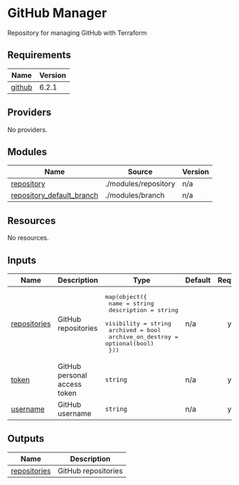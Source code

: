 # GitHub Manager

Repository for managing GitHub with Terraform

<!-- BEGIN_TF_DOCS -->
## Requirements

| Name | Version |
|------|---------|
| <a name="requirement_github"></a> [github](#requirement\_github) | 6.2.1 |

## Providers

No providers.

## Modules

| Name | Source | Version |
|------|--------|---------|
| <a name="module_repository"></a> [repository](#module\_repository) | ./modules/repository | n/a |
| <a name="module_repository_default_branch"></a> [repository\_default\_branch](#module\_repository\_default\_branch) | ./modules/branch | n/a |

## Resources

No resources.

## Inputs

| Name | Description | Type | Default | Required |
|------|-------------|------|---------|:--------:|
| <a name="input_repositories"></a> [repositories](#input\_repositories) | GitHub repositories | <pre>map(object({<br>    name               = string<br>    description        = string<br>    visibility         = string<br>    archived           = bool<br>    archive_on_destroy = optional(bool)<br>  }))</pre> | n/a | yes |
| <a name="input_token"></a> [token](#input\_token) | GitHub personal access token | `string` | n/a | yes |
| <a name="input_username"></a> [username](#input\_username) | GitHub username | `string` | n/a | yes |

## Outputs

| Name | Description |
|------|-------------|
| <a name="output_repositories"></a> [repositories](#output\_repositories) | GitHub repositories |
<!-- END_TF_DOCS -->
